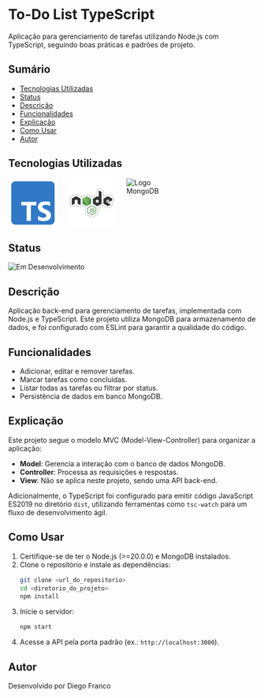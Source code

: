 # To-Do List TypeScript

Aplicação para gerenciamento de tarefas utilizando Node.js com TypeScript, seguindo boas práticas e padrões de projeto.

## Sumário

- [Tecnologias Utilizadas](#tecnologias-utilizadas)
- [Status](#status)
- [Descrição](#descrição)
- [Funcionalidades](#funcionalidades)
- [Explicação](#explicação)
- [Como Usar](#como-usar)
- [Autor](#autor)

## Tecnologias Utilizadas

<div style="display: flex; flex-direction: row;">
  <div style="margin-right: 20px; display: flex; justify-content: flex-start;">
    <img src="images/ts.png" alt="Logo TypeScript" width="100"/>
  </div>
  <div style="margin-right: 20px; display: flex; justify-content: flex-start;">
    <img src="images/node.png" alt="Logo Node.js" width="100"/>
  </div>
  <div style="margin-right: 20px; display: flex; justify-content: flex-start;">
    <img src="img/mongodb.png" alt="Logo MongoDB" width="100"/>
  </div>
</div>

## Status

![Em Desenvolvimento](http://img.shields.io/static/v1?label=STATUS&message=EM%20DESENVOLVIMENTO&color=RED&style=for-the-badge)

## Descrição

Aplicação back-end para gerenciamento de tarefas, implementada com Node.js e TypeScript. Este projeto utiliza MongoDB para armazenamento de dados, e foi configurado com ESLint para garantir a qualidade do código.

## Funcionalidades

- Adicionar, editar e remover tarefas.
- Marcar tarefas como concluídas.
- Listar todas as tarefas ou filtrar por status.
- Persistência de dados em banco MongoDB.

## Explicação

Este projeto segue o modelo MVC (Model-View-Controller) para organizar a aplicação:

- **Model**: Gerencia a interação com o banco de dados MongoDB.
- **Controller**: Processa as requisições e respostas.
- **View**: Não se aplica neste projeto, sendo uma API back-end.

Adicionalmente, o TypeScript foi configurado para emitir código JavaScript ES2019 no diretório `dist`, utilizando ferramentas como `tsc-watch` para um fluxo de desenvolvimento ágil.

## Como Usar

1. Certifique-se de ter o Node.js (>=20.0.0) e MongoDB instalados.
2. Clone o repositório e instale as dependências:
   ```bash
   git clone <url_do_repositorio>
   cd <diretorio_do_projeto>
   npm install
   ```
3. Inicie o servidor:
   ```bash
   npm start
   ```
4. Acesse a API pela porta padrão (ex.: `http://localhost:3000`).

## Autor

Desenvolvido por Diego Franco

